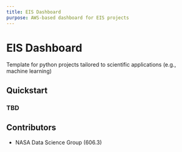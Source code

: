 ```yaml
---
title: EIS Dashboard
purpose: AWS-based dashboard for EIS projects
---
```


# EIS Dashboard

Template for python projects tailored to scientific applications (e.g., machine learning)

## Quickstart

### TBD

## Contributors
- NASA Data Science Group (606.3)